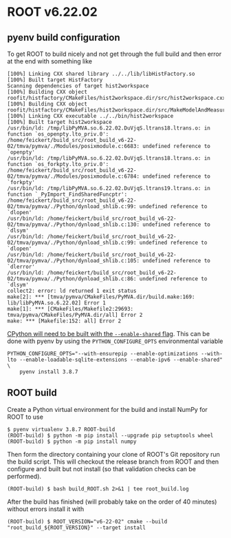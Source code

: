# ROOT v6.22.02

## pyenv build configuration

To get ROOT to build nicely and not get through the full build and then error at the end with something like

```
[100%] Linking CXX shared library ../../lib/libHistFactory.so
[100%] Built target HistFactory
Scanning dependencies of target hist2workspace
[100%] Building CXX object roofit/histfactory/CMakeFiles/hist2workspace.dir/src/hist2workspace.cxx.o
[100%] Building CXX object roofit/histfactory/CMakeFiles/hist2workspace.dir/src/MakeModelAndMeasurements.cxx.o
[100%] Linking CXX executable ../../bin/hist2workspace
[100%] Built target hist2workspace
/usr/bin/ld: /tmp/libPyMVA.so.6.22.02.DuVjqS.ltrans18.ltrans.o: in function `os_openpty.lto_priv.0':
/home/feickert/build_src/root_build_v6-22-02/tmva/pymva/./Modules/posixmodule.c:6683: undefined reference to `openpty'
/usr/bin/ld: /tmp/libPyMVA.so.6.22.02.DuVjqS.ltrans18.ltrans.o: in function `os_forkpty.lto_priv.0':
/home/feickert/build_src/root_build_v6-22-02/tmva/pymva/./Modules/posixmodule.c:6784: undefined reference to `forkpty'
/usr/bin/ld: /tmp/libPyMVA.so.6.22.02.DuVjqS.ltrans19.ltrans.o: in function `_PyImport_FindSharedFuncptr':
/home/feickert/build_src/root_build_v6-22-02/tmva/pymva/./Python/dynload_shlib.c:99: undefined reference to `dlopen'
/usr/bin/ld: /home/feickert/build_src/root_build_v6-22-02/tmva/pymva/./Python/dynload_shlib.c:130: undefined reference to `dlsym'
/usr/bin/ld: /home/feickert/build_src/root_build_v6-22-02/tmva/pymva/./Python/dynload_shlib.c:99: undefined reference to `dlopen'
/usr/bin/ld: /home/feickert/build_src/root_build_v6-22-02/tmva/pymva/./Python/dynload_shlib.c:105: undefined reference to `dlerror'
/usr/bin/ld: /home/feickert/build_src/root_build_v6-22-02/tmva/pymva/./Python/dynload_shlib.c:86: undefined reference to `dlsym'
collect2: error: ld returned 1 exit status
make[2]: *** [tmva/pymva/CMakeFiles/PyMVA.dir/build.make:169: lib/libPyMVA.so.6.22.02] Error 1
make[1]: *** [CMakeFiles/Makefile2:29693: tmva/pymva/CMakeFiles/PyMVA.dir/all] Error 2
make: *** [Makefile:152: all] Error 2
```

[CPython will need to be built with the `--enable-shared` flag](https://github.com/pyenv/pyenv/wiki#how-to-build-cpython-with---enable-shared).
This can be done with pyenv by using the `PYTHON_CONFIGURE_OPTS` environmental variable

```shell
PYTHON_CONFIGURE_OPTS="--with-ensurepip --enable-optimizations --with-lto --enable-loadable-sqlite-extensions --enable-ipv6 --enable-shared" \
    pyenv install 3.8.7
```

## ROOT build

Create a Python virtual environment for the build and install NumPy for ROOT to use

```shell
$ pyenv virtualenv 3.8.7 ROOT-build
(ROOT-build) $ python -m pip install --upgrade pip setuptools wheel
(ROOT-build) $ python -m pip install numpy
```

Then form the directory containing your clone of ROOT's Git repository run the build script.
This will checkout the release branch from ROOT and then configure and built but not install (so that validation checks can be performed).

```
(ROOT-build) $ bash build_ROOT.sh 2>&1 | tee root_build.log
```

After the build has finished (will probably take on the order of 40 minutes) without errors install it with

```
(ROOT-build) $ ROOT_VERSION="v6-22-02" cmake --build "root_build_${ROOT_VERSION}" --target install
```
